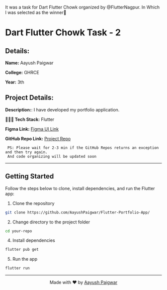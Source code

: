 It was a task for Dart Flutter Chowk organized by @FlutterNagpur. In Which I was selected as the winner🥳
# Dart Flutter Chowk Task - 2

## Details:

**Name:** Aayush Paigwar

**College:** GHRCE

**Year:** 3th

## Project Details:

**Description:**: I have developed my portfolio application. 

**🧑🏻‍💻 Tech Stack:** Flutter

**Figma Link:** [Figma UI Link](https://www.figma.com/file/z3rLydQFYwtdhW1oGi4hN9/Flutter-Dart-Bootcamp?type=design&node-id=10%3A2&mode=design&t=M6JynnAmhXlixRZr-1)

**GitHub Repo Link:** [Project Repo](https://github.com/AayushPaigwar/Task-2-Dart-Flutter-Chowk-)

```
 PS: Please wait for 2-3 min if the GitHub Repos returns an exception and then try again.
 And code organizing will be updated soon
```

----
## Getting Started

Follow the steps below to clone, install dependencies, and run the Flutter app:

1. Clone the repository
```bash 
git clone https://github.com/AayushPaigwar/Flutter-Portfolio-App/
```

2. Change directory to the project folder

```bash
cd your-repo
```
4. Install dependencies
```bash
flutter pub get
```
5. Run the app
```bash
flutter run
```

---

<div align="center">

Made with ❤️ by [Aayush Paigwar](https://github.com/AayushPaigwar)

</div>
